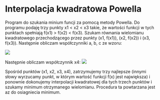 # Interpolacja kwadratowa Powella
Program do szukania minium funcji za pomocą metody Powella. 
Do programu podaję trzy punkty x1 < x2 < x3 takie, że wartości funkcji w tych punktach spełniają f(x1) > f(x2) < f(x3). Szukam równania wielomianu kwadratowego przechodzącego przez punkty (x1, f(x1)), (x2, f(x2)) i (x3, f(x3)). Następnie obliczam współczynniki a, b, c ze wzoru:

![](https://user-images.githubusercontent.com/44835858/80007715-f2325f80-84c6-11ea-9e72-126db4f05920.png)



Następnie obliczam współczynnik x4:
![](https://user-images.githubusercontent.com/44835858/80007757-037b6c00-84c7-11ea-9325-b74638bdc44c.png)

Spośród punktów (x1, x2, x3, x4), zatrzymujemy trzy najlepsze (innymi słowy wyrzucamy punkt, w którym wartość funkcji f(x) jest największa) i ponownie dokonujemy interpolacji kwadratowej dla tych trzech punktów i szukamy minimum otrzymanego wielomianu. Procedura ta powtarzana jest az do osiagniecia minimum.
